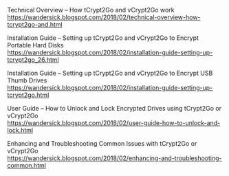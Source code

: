 Technical Overview – How tCrypt2Go and vCrypt2Go work <br />
https://wandersick.blogspot.com/2018/02/technical-overview-how-tcrypt2go-and.html

Installation Guide – Setting up tCrypt2Go and vCrypt2Go to Encrypt Portable Hard Disks <br />
https://wandersick.blogspot.com/2018/02/installation-guide-setting-up-tcrypt2go_26.html

Installation Guide – Setting up tCrypt2Go and vCrypt2Go to Encrypt USB Thumb Drives <br />
https://wandersick.blogspot.com/2018/02/installation-guide-setting-up-tcrypt2go.html

User Guide – How to Unlock and Lock Encrypted Drives using tCrypt2Go or vCrypt2Go <br />
https://wandersick.blogspot.com/2018/02/user-guide-how-to-unlock-and-lock.html

Enhancing and Troubleshooting Common Issues with tCrypt2Go or vCrypt2Go <br />
https://wandersick.blogspot.com/2018/02/enhancing-and-troubleshooting-common.html
